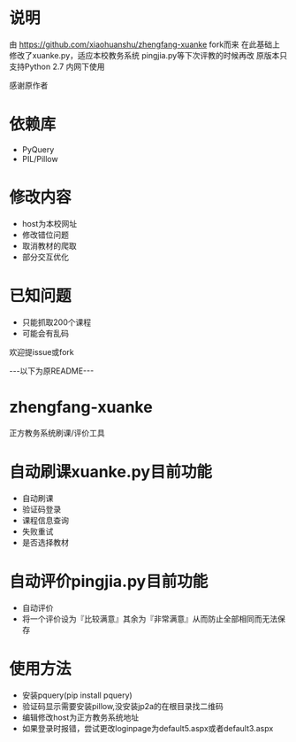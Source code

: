 # 说明
由 https://github.com/xiaohuanshu/zhengfang-xuanke fork而来
在此基础上修改了xuanke.py，适应本校教务系统
pingjia.py等下次评教的时候再改
原版本只支持Python 2.7
内网下使用

感谢原作者

# 依赖库
* PyQuery
* PIL/Pillow

# 修改内容
* host为本校网址
* 修改错位问题
* 取消教材的爬取
* 部分交互优化

# 已知问题
* 只能抓取200个课程
* 可能会有乱码

欢迎提issue或fork



---以下为原README---
# zhengfang-xuanke
正方教务系统刷课/评价工具

# 自动刷课xuanke.py目前功能
* 自动刷课
* 验证码登录
* 课程信息查询
* 失败重试
* 是否选择教材

# 自动评价pingjia.py目前功能
* 自动评价
* 将一个评价设为『比较满意』其余为『非常满意』从而防止全部相同而无法保存
 
# 使用方法
* 安装pquery(pip install pquery)
* 验证码显示需要安装pillow,没安装jp2a的在根目录找二维码
* 编辑修改host为正方教务系统地址
* 如果登录时报错，尝试更改loginpage为default5.aspx或者default3.aspx
